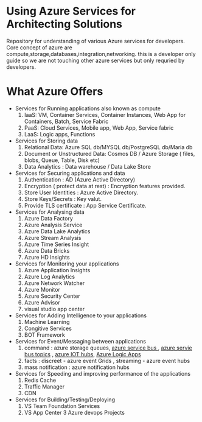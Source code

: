 # Using Azure Services for Architecting Solutions 
Repository for understanding of various Azure services for developers.
Core concept of azure are compute,storage,databases,integration,networking.
this is a developer only guide so we are not touching other azure services but only requried by developers.

# What Azure Offers
* Services for Running applications also known as compute
  1. IaaS: VM, Container Services, Container Instances, Web App for Containers, Batch, Service Fabric
  2. PaaS: Cloud Services, Mobile app, Web App, Service fabric
  3. LaaS: Logic apps, Functions
* Services for Storing data
  1. Relational Data: Azure SQL db/MYSQL db/PostgreSQL db/Maria db
  2. Document or Unstructured Data: Cosmos DB / Azure Storage ( files, blobs, Queue, Table, Disk etc)
  3. Data Analytics : Data warehouse / Data Lake Store
* Services for Securing applications and data
  1. Authentication : AD (Azure Active Directory)
  2. Encryption ( protect data at rest) : Encryption features provided.
  3. Store User Identities : Azure Active Directory.
  4. Store Keys/Secrets : Key valut.
  5. Provide TLS certificate : App Service Certificate. 
* Services for Analysing data
  1. Azure Data Factory
  2. Azure Analysis Service
  3. Azure Data Lake Analytics
  4. Azure Stream Analysis
  5. Azure Time Series Insight
  6. Azure Data Bricks
  7. Azure HD Insights
* Services for Monitoring your applications
  1. Azure Application Insights
  2. Azure Log Analytics
  3. Azure Network Watcher
  4. Azure Monitor 
  5. Azure Security Center
  6. Azure Advisor
  7. visual studio app center
* Services for Adding Intelligence to your applications
  1. Machine Learning
  2. Congitive Services
  3. BOT Framework
* Services for Event/Messaging between applications
  1. command : azure storage queues, <a href="https://docs.microsoft.com/en-us/azure/service-bus-messaging/"> azure service bus </a>,   <a href="https://docs.microsoft.com/en-us/azure/service-bus-messaging/service-bus-dotnet-how-to-use-topics-subscriptions">azure servie bus topics</a> , <a href="https://docs.microsoft.com/en-us/azure/iot-hub/"> azure IOT hubs</a>, <a href="https://docs.microsoft.com/en-us/azure/logic-apps/"> Azure Logic Apps </a>
  2. facts : discreet - azure event Grids , streaming - azure event hubs
  3. mass notification : azure notification hubs
* Services for Speeding and improving performance of the applications
  1. Redis Cache
  2. Traffic Manager
  3. CDN 
* Services for Building/Testing/Deploying
  1. VS Team Foundation Services
  2. VS App Center
  3 Azure devops Projects

